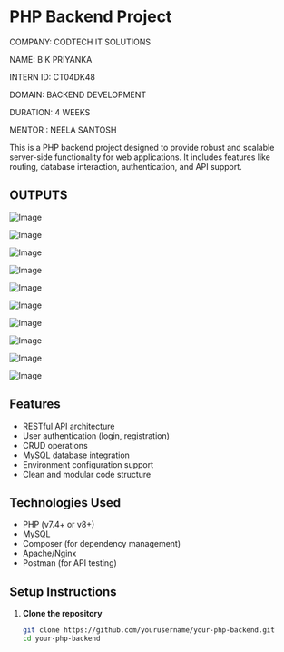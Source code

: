 # PHP Backend Project

COMPANY: CODTECH IT SOLUTIONS

NAME: B K PRIYANKA

INTERN ID: CT04DK48

DOMAIN: BACKEND DEVELOPMENT

DURATION: 4 WEEKS

MENTOR : NEELA SANTOSH


This is a PHP backend project designed to provide robust and scalable server-side functionality for web applications. It includes features like routing, database interaction, authentication, and API support.

## OUTPUTS

![Image](https://github.com/user-attachments/assets/fa176f14-b836-402e-a896-aae7477adfa9)

![Image](https://github.com/user-attachments/assets/2df6f36c-9e94-45c1-a4e2-843cdf4bde68)

![Image](https://github.com/user-attachments/assets/ebe6d84a-6958-43fa-a6fb-93b20c97febb)

![Image](https://github.com/user-attachments/assets/4bda53f3-c06f-43aa-a10b-19226c37f1d2)

![Image](https://github.com/user-attachments/assets/65a7dcac-f7b4-439b-8b73-49ee5d283fb7)

![Image](https://github.com/user-attachments/assets/e994d7f4-17c7-4114-b8b3-24347aab41a6)

![Image](https://github.com/user-attachments/assets/78327e87-e4be-4a2e-b8f0-6ffc50348301)

![Image](https://github.com/user-attachments/assets/78591668-4268-4cfa-9e4f-62a0bc18e528)

![Image](https://github.com/user-attachments/assets/1b9c5894-aa7e-499c-945f-169b0e509eb9)

![Image](https://github.com/user-attachments/assets/32a2b966-e9de-4ac6-bb11-8c1161bc0a33)


## Features

- RESTful API architecture
- User authentication (login, registration)
- CRUD operations
- MySQL database integration
- Environment configuration support
- Clean and modular code structure

## Technologies Used

- PHP (v7.4+ or v8+)
- MySQL
- Composer (for dependency management)
- Apache/Nginx
- Postman (for API testing)


## Setup Instructions

1. **Clone the repository**
   ```bash
   git clone https://github.com/yourusername/your-php-backend.git
   cd your-php-backend


